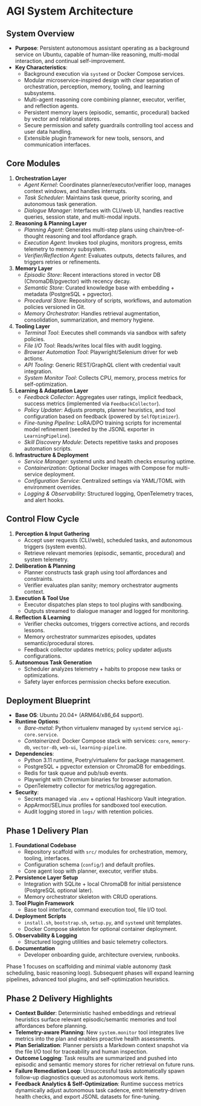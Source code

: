 # AGI System Architecture

## System Overview
- **Purpose**: Persistent autonomous assistant operating as a background service on Ubuntu, capable of human-like reasoning, multi-modal interaction, and continual self-improvement.
- **Key Characteristics**:
  - Background execution via `systemd` or Docker Compose services.
  - Modular microservice-inspired design with clear separation of orchestration, perception, memory, tooling, and learning subsystems.
  - Multi-agent reasoning core combining planner, executor, verifier, and reflection agents.
  - Persistent memory layers (episodic, semantic, procedural) backed by vector and relational stores.
  - Secure permission and safety guardrails controlling tool access and user data handling.
  - Extensible plugin framework for new tools, sensors, and communication interfaces.

## Core Modules
1. **Orchestration Layer**
   - *Agent Kernel*: Coordinates planner/executor/verifier loop, manages context windows, and handles interrupts.
   - *Task Scheduler*: Maintains task queue, priority scoring, and autonomous task generation.
   - *Dialogue Manager*: Interfaces with CLI/web UI, handles reactive queries, session state, and multi-modal inputs.
2. **Reasoning & Planning Layer**
   - *Planning Agent*: Generates multi-step plans using chain/tree-of-thought reasoning and tool affordance graph.
   - *Execution Agent*: Invokes tool plugins, monitors progress, emits telemetry to memory subsystem.
   - *Verifier/Reflection Agent*: Evaluates outputs, detects failures, and triggers retries or refinements.
3. **Memory Layer**
   - *Episodic Store*: Recent interactions stored in vector DB (ChromaDB/pgvector) with recency decay.
   - *Semantic Store*: Curated knowledge base with embedding + metadata (PostgreSQL + pgvector).
   - *Procedural Store*: Repository of scripts, workflows, and automation policies versioned in Git.
   - *Memory Orchestrator*: Handles retrieval augmentation, consolidation, summarization, and memory hygiene.
4. **Tooling Layer**
   - *Terminal Tool*: Executes shell commands via sandbox with safety policies.
   - *File I/O Tool*: Reads/writes local files with audit logging.
   - *Browser Automation Tool*: Playwright/Selenium driver for web actions.
   - *API Tooling*: Generic REST/GraphQL client with credential vault integration.
   - *System Monitor Tool*: Collects CPU, memory, process metrics for self-optimization.
5. **Learning & Adaptation Layer**
   - *Feedback Collector*: Aggregates user ratings, implicit feedback, success metrics (implemented via `FeedbackCollector`).
   - *Policy Updater*: Adjusts prompts, planner heuristics, and tool configuration based on feedback (powered by `SelfOptimizer`).
   - *Fine-tuning Pipeline*: LoRA/DPO training scripts for incremental model refinement (seeded by the JSONL exporter in `LearningPipeline`).
   - *Skill Discovery Module*: Detects repetitive tasks and proposes automation scripts.
6. **Infrastructure & Deployment**
   - *Service Manager*: systemd units and health checks ensuring uptime.
   - *Containerization*: Optional Docker images with Compose for multi-service deployment.
   - *Configuration Service*: Centralized settings via YAML/TOML with environment overrides.
   - *Logging & Observability*: Structured logging, OpenTelemetry traces, and alert hooks.

## Control Flow Cycle
1. **Perception & Input Gathering**
   - Accept user requests (CLI/web), scheduled tasks, and autonomous triggers (system events).
   - Retrieve relevant memories (episodic, semantic, procedural) and system telemetry.
2. **Deliberation & Planning**
   - Planner constructs task graph using tool affordances and constraints.
   - Verifier evaluates plan sanity; memory orchestrator augments context.
3. **Execution & Tool Use**
   - Executor dispatches plan steps to tool plugins with sandboxing.
   - Outputs streamed to dialogue manager and logged for monitoring.
4. **Reflection & Learning**
   - Verifier checks outcomes, triggers corrective actions, and records lessons.
   - Memory orchestrator summarizes episodes, updates semantic/procedural stores.
   - Feedback collector updates metrics; policy updater adjusts configurations.
5. **Autonomous Task Generation**
   - Scheduler analyzes telemetry + habits to propose new tasks or optimizations.
   - Safety layer enforces permission checks before execution.

## Deployment Blueprint
- **Base OS**: Ubuntu 20.04+ (ARM64/x86_64 support).
- **Runtime Options**:
  - *Bare-metal*: Python virtualenv managed by `systemd` service `agi-core.service`.
  - *Containerized*: Docker Compose stack with services: `core`, `memory-db`, `vector-db`, `web-ui`, `learning-pipeline`.
- **Dependencies**:
  - Python 3.11 runtime, Poetry/virtualenv for package management.
  - PostgreSQL + pgvector extension or ChromaDB for embeddings.
  - Redis for task queue and pub/sub events.
  - Playwright with Chromium binaries for browser automation.
  - OpenTelemetry collector for metrics/log aggregation.
- **Security**:
  - Secrets managed via `.env` + optional Hashicorp Vault integration.
  - AppArmor/SELinux profiles for sandboxed tool execution.
  - Audit logging stored in `logs/` with retention policies.

## Phase 1 Delivery Plan
1. **Foundational Codebase**
   - Repository scaffold with `src/` modules for orchestration, memory, tooling, interfaces.
   - Configuration schema (`config/`) and default profiles.
   - Core agent loop with planner, executor, verifier stubs.
2. **Persistence Layer Setup**
   - Integration with SQLite + local ChromaDB for initial persistence (PostgreSQL optional later).
   - Memory orchestrator skeleton with CRUD operations.
3. **Tool Plugin Framework**
   - Base tool interface, command execution tool, file I/O tool.
4. **Deployment Scripts**
   - `install.sh`, `bootstrap.sh`, `setup.py`, and `systemd` unit templates.
   - Docker Compose skeleton for optional container deployment.
5. **Observability & Logging**
   - Structured logging utilities and basic telemetry collectors.
6. **Documentation**
   - Developer onboarding guide, architecture overview, runbooks.

Phase 1 focuses on scaffolding and minimal viable autonomy (task scheduling, basic reasoning loop). Subsequent phases will expand learning pipelines, advanced tool plugins, and self-optimization heuristics.

## Phase 2 Delivery Highlights

- **Context Builder**: Deterministic hashed embeddings and retrieval heuristics surface relevant episodic/semantic memories and tool affordances before planning.
- **Telemetry-aware Planning**: New `system.monitor` tool integrates live metrics into the plan and enables proactive health assessments.
- **Plan Serialization**: Planner persists a Markdown context snapshot via the file I/O tool for traceability and human inspection.
- **Outcome Logging**: Task results are summarized and pushed into episodic and semantic memory stores for richer retrieval on future runs.
- **Failure Remediation Loop**: Unsuccessful tasks automatically spawn follow-up diagnostics queued as autonomous work items.
- **Feedback Analytics & Self-Optimization**: Runtime success metrics dynamically adjust autonomous task cadence, emit telemetry-driven health checks, and export JSONL datasets for fine-tuning.
